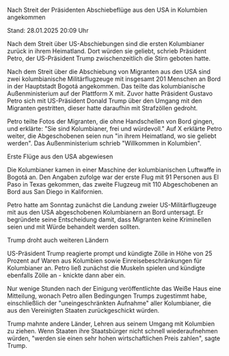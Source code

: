 
Nach Streit der Präsidenten
Abschiebeflüge aus den USA in Kolumbien angekommen


Stand: 28.01.2025 20:09 Uhr


Nach dem Streit über US-Abschiebungen sind die ersten Kolumbianer zurück in ihrem Heimatland. Dort würden sie geliebt, schrieb Präsident Petro, der US-Präsident Trump zwischenzeitlich die Stirn geboten hatte.



Nach dem Streit über die Abschiebung von Migranten aus den USA sind zwei kolumbianische Militärflugzeuge mit insgesamt 201 Menschen an Bord in der Hauptstadt Bogotá angekommen. Das teilte das kolumbianische Außenministerium auf der Plattform X mit. Zuvor hatte Präsident Gustavo Petro sich mit US-Präsident Donald Trump über den Umgang mit den Migranten gestritten, dieser hatte daraufhin mit Strafzöllen gedroht.


Petro teilte Fotos der Migranten, die ohne Handschellen von Bord gingen, und erklärte: "Sie sind Kolumbianer, frei und würdevoll." Auf X erklärte Petro weiter, die Abgeschobenen seien nun "in ihrem Heimatland, wo sie geliebt werden". Das Außenministerium schrieb "Willkommen in Kolumbien".

Erste Flüge aus den USA abgewiesen


Die Kolumbianer kamen in einer Maschine der kolumbianischen Luftwaffe in Bogotá an. Den Angaben zufolge war der erste Flug mit 91 Personen aus El Paso in Texas gekommen, das zweite Flugzeug mit 110 Abgeschobenen an Bord aus San Diego in Kalifornien.


Petro hatte am Sonntag zunächst die Landung zweier US-Militärflugzeuge mit aus den USA abgeschobenen Kolumbianern an Bord untersagt. Er begründete seine Entscheidung damit, dass Migranten keine Kriminellen seien und mit Würde behandelt werden sollten.

Trump droht auch weiteren Ländern


US-Präsident Trump reagierte prompt und kündigte Zölle in Höhe von 25 Prozent auf Waren aus Kolumbien sowie Einreisebeschränkungen für Kolumbianer an. Petro ließ zunächst die Muskeln spielen und kündigte ebenfalls Zölle an - knickte dann aber ein.


Nur wenige Stunden nach der Einigung veröffentlichte das Weiße Haus eine Mitteilung, wonach Petro allen Bedingungen Trumps zugestimmt habe, einschließlich der "uneingeschränkten Aufnahme" aller Kolumbianer, die aus den Vereinigten Staaten zurückgeschickt würden.


Trump mahnte andere Länder, Lehren aus seinem Umgang mit Kolumbien zu ziehen. Wenn Staaten ihre Staatsbürger nicht schnell wiederaufnehmen würden, "werden sie einen sehr hohen wirtschaftlichen Preis zahlen", sagte Trump.

